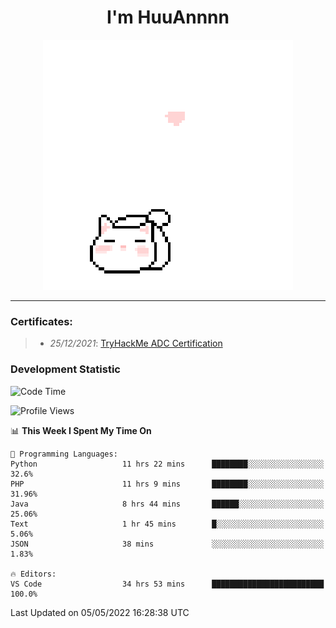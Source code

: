 <h1 align='center'>I'm HuuAnnnn</h1>
<p align="center">
 <img src="cat_intro.gif" />
</p>

___

### Certificates:
>- *25/12/2021*: [TryHackMe ADC Certification](https://tryhackme-certificates.s3-eu-west-1.amazonaws.com/THM-HKVVJOIWJA.png)


### Development Statistic

<!--START_SECTION:waka-->
![Code Time](http://img.shields.io/badge/Code%20Time-157%20hrs%2042%20mins-blue)

![Profile Views](http://img.shields.io/badge/Profile%20Views-2-blue)

📊 **This Week I Spent My Time On** 

```text
💬 Programming Languages: 
Python                   11 hrs 22 mins      ████████░░░░░░░░░░░░░░░░░   32.6% 
PHP                      11 hrs 9 mins       ████████░░░░░░░░░░░░░░░░░   31.96% 
Java                     8 hrs 44 mins       ██████░░░░░░░░░░░░░░░░░░░   25.06% 
Text                     1 hr 45 mins        █░░░░░░░░░░░░░░░░░░░░░░░░   5.06% 
JSON                     38 mins             ░░░░░░░░░░░░░░░░░░░░░░░░░   1.83%

🔥 Editors: 
VS Code                  34 hrs 53 mins      █████████████████████████   100.0%

```


 Last Updated on 05/05/2022 16:28:38 UTC
<!--END_SECTION:waka-->
